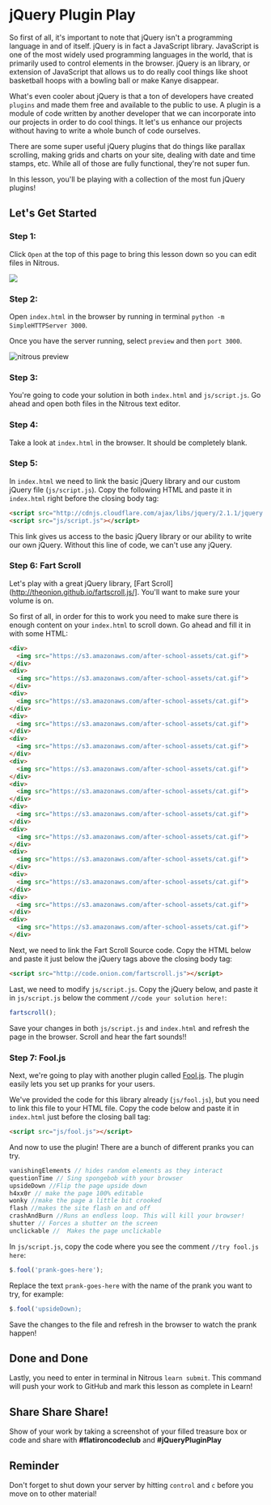 # jQuery Plugin Play

So first of all, it's important to note that jQuery isn't a programming language in and of itself. jQuery is in fact a JavaScript library. JavaScript is one of the most widely used programming languages in the world, that is primarily used to control elements in the browser. jQuery is an library, or extension of JavaScript that allows us to do really cool things like shoot basketball hoops with a bowling ball or make Kanye disappear.

What's even cooler about jQuery is that a ton of developers have created `plugins` and made them free and available to the public to use. A plugin is a module of code written by another developer that we can incorporate into our projects in order to do cool things. It let's us enhance our projects without having to write a whole bunch of code ourselves.

There are some super useful jQuery plugins that do things like parallax scrolling, making grids and charts on your site, dealing with date and time stamps, etc. While all of those are fully functional, they're not super fun. 

In this lesson, you'll be playing with a collection of the most fun jQuery plugins!

## Let's Get Started

### Step 1:

Click `Open` at the top of this page to bring this lesson down so you can edit files in Nitrous.

<img src="https://s3.amazonaws.com/after-school-assets/new-open-in-nitrous.png">

### Step 2:

Open `index.html` in the browser by running in terminal `python -m SimpleHTTPServer 3000`. 

Once you have the server running, select `preview` and then `port 3000`.

<img src="https://s3.amazonaws.com/after-school-assets/nitrous-preview.png" alt="nitrous preview">


### Step 3:

You're going to code your solution in both `index.html` and `js/script.js`. Go ahead and open both files in the Nitrous text editor. 


### Step 4:

Take a look at `index.html` in the browser. It should be completely blank.


### Step 5:

In `index.html` we need to link the basic jQuery library and our custom jQuery file (`js/script.js`). Copy the following HTML and paste it in `index.html` right before the closing body tag:

```html
<script src="http://cdnjs.cloudflare.com/ajax/libs/jquery/2.1.1/jquery.min.js"></script>
<script src="js/script.js"></script>
```

This link gives us access to the basic jQuery library or our ability to write our own jQuery. Without this line of code, we can't use any jQuery.

### Step 6: Fart Scroll

Let's play with a great jQuery library, [Fart Scroll](http://theonion.github.io/fartscroll.js/]. You'll want to make sure your volume is on.

So first of all, in order for this to work you need to make sure there is enough content on your `index.html` to scroll down. Go ahead and fill it in with some HTML:

```html
<div>
  <img src="https://s3.amazonaws.com/after-school-assets/cat.gif">
</div>
<div>
  <img src="https://s3.amazonaws.com/after-school-assets/cat.gif">
</div>
<div>
  <img src="https://s3.amazonaws.com/after-school-assets/cat.gif">
</div>
<div>
  <img src="https://s3.amazonaws.com/after-school-assets/cat.gif">
</div>
<div>
  <img src="https://s3.amazonaws.com/after-school-assets/cat.gif">
</div>
<div>
  <img src="https://s3.amazonaws.com/after-school-assets/cat.gif">
</div>
<div>
  <img src="https://s3.amazonaws.com/after-school-assets/cat.gif">
</div>
<div>
  <img src="https://s3.amazonaws.com/after-school-assets/cat.gif">
</div>
<div>
  <img src="https://s3.amazonaws.com/after-school-assets/cat.gif">
</div>
<div>
  <img src="https://s3.amazonaws.com/after-school-assets/cat.gif">
</div>
<div>
  <img src="https://s3.amazonaws.com/after-school-assets/cat.gif">
</div>
<div>
  <img src="https://s3.amazonaws.com/after-school-assets/cat.gif">
</div>
<div>
  <img src="https://s3.amazonaws.com/after-school-assets/cat.gif">
</div>
```

Next, we need to link the Fart Scroll Source code. Copy the HTML below and paste it just below the jQuery tags above the closing body tag:

```html
<script src="http://code.onion.com/fartscroll.js"></script>
```

Last, we need to modify `js/script.js`. Copy the jQuery below, and paste it in `js/script.js` below the comment `//code your solution here!`:

```js
fartscroll();
```

Save your changes in both `js/script.js` and `index.html` and refresh the page in the browser. Scroll and hear the fart sounds!!


### Step 7: Fool.js

Next, we're going to play with another plugin called [Fool.js](https://github.com/idiot/fool.js). The plugin easily lets you set up pranks for your users.

We've provided the code for this library already (`js/fool.js`), but you need to link this file to your HTML file. Copy the code below and paste it in `index.html` just before the closing ball tag:

```html
<script src="js/fool.js"></script>
```

And now to use the plugin! There are a bunch of different pranks you can try.

```js
vanishingElements // hides random elements as they interact
questionTime // Sing spongebob with your browser
upsideDown //Flip the page upside down
h4xx0r // make the page 100% editable
wonky //make the page a little bit crooked
flash //makes the site flash on and off
crashAndBurn //Runs an endless loop. This will kill your browser!
shutter // Forces a shutter on the screen
unclickable //  Makes the page unclickable
```

In `js/script.js`, copy the code where you see the comment `//try fool.js here`:

```js
$.fool('prank-goes-here');
```

Replace the text `prank-goes-here` with the name of the prank you want to try, for example:

```js
$.fool('upsideDown);
```

Save the changes to the file and refresh in the browser to watch the prank happen!

## Done and Done

Lastly, you need to enter in terminal in Nitrous `learn submit`. This command will push your work to GitHub and mark this lesson as complete in Learn!

## Share Share Share!
Show of your work by taking a screenshot of your filled treasure box or code and share with **\#flatironcodeclub** and **\#jQueryPluginPlay**

## Reminder 

Don't forget to shut down your server by hitting `control` and `c` before you move on to other material!
